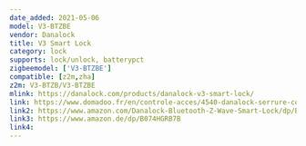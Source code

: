 ```yaml
---
date_added: 2021-05-06
model: V3-BTZBE
vendor: Danalock
title: V3 Smart Lock
category: lock
supports: lock/unlock, batterypct
zigbeemodel: ['V3-BTZBE']
compatible: [z2m,zha]
z2m: V3-BTZB/V3-BTZBE
mlink: https://danalock.com/products/danalock-v3-smart-lock/
link: https://www.domadoo.fr/en/controle-acces/4540-danalock-serrure-connectee-bluetooth-et-zigbee-danalock-v3-5712560000493.html
link2: https://www.amazon.com/Danalock-Bluetooth-Z-Wave-Smart-Lock/dp/B07B8TJ7TW
link3: https://www.amazon.de/dp/B074HGRB7B
link4: 
---
```


